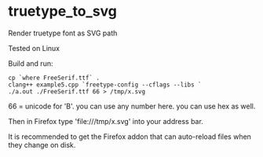 truetype_to_svg
===============

Render truetype font as SVG path

Tested on Linux

Build and run:

    cp `where FreeSerif.ttf` .
    clang++ example5.cpp `freetype-config --cflags --libs `
    ./a.out ./FreeSerif.ttf 66 > /tmp/x.svg 

66 = unicode for 'B'. you can use any number here. you can use hex as well.

Then in Firefox type 'file:///tmp/x.svg' into your address bar. 

It is recommended to get the Firefox addon that can auto-reload files
when they change on disk. 

